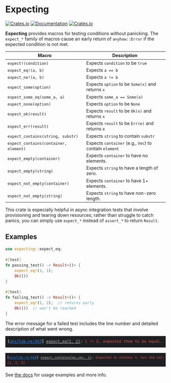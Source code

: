 # Expecting

[![Crates.io](https://img.shields.io/crates/v/expecting)](https://crates.io/crates/expecting)
[![Documentation](https://docs.rs/expecting/badge.svg)](https://docs.rs/expecting)
[![Crates.io](https://img.shields.io/crates/l/expecting)](LICENSE)

**Expecting** provides macros for testing conditions without panicking. The
`expect_*` family of macros cause an early return of `anyhow::Error` if the
expected condition is not met.

| Macro                                 | Description                                            |
|---------------------------------------|--------------------------------------------------------|
| `expect!(condition)`                  | Expects `condition` to be `true`                       |
| `expect_eq!(a, b)`                    | Expects `a == b`                                       |
| `expect_ne!(a, b)`                    | Expects `a != b`                                       |
| `expect_some(option)`                 | Expects `option` to be `Some(x)` and returns `x`       |
| `expect_some_eq(some_a, a)`           | Expects `some_a == Some(a)`                            |
| `expect_none(option)`                 | Expects `option` to be `None`                          |
| `expect_ok(result)`                   | Expects `result` to be `Ok(x)` and returns `x`         |
| `expect_err(result)`                  | Expects `result` to be `Err(e)` and returns `e`        |
| `expect_contains(string, substr)`     | Expects `string` to contain `substr`                   |
| `expect_contains(container, element)` | Expects `container` (e.g., `Vec`) to contain `element` |
| `expect_empty(container)`             | Expects `container` to have no elements.               |
| `expect_empty(string)`                | Expects `string` to have a length of zero.             |
| `expect_not_empty(container)`         | Expects `container` to have 1+ elements.               |
| `expect_not_empty(string)`            | Expects `string` to have non-zero length.              |

This crate is especially helpful in async integration tests that involve
provisioning and tearing down resources; rather than struggle to catch panics,
you can simply use `expect_*` instead of `assert_*` to return `Result`.

## Examples

```rust
use expecting::expect_eq;

#[test]
fn passing_test() -> Result<()> {
    expect_eq!(1, 1);
    Ok(())
}

#[test]
fn failing_test() -> Result<()> {
    expect_eq!(1, 2);  // returns early
    Ok(())  // won't be reached
}
```

The error message for a failed test includes the line number and detailed
description of what went wrong.

![expect_eq error](docs/expect_eq_error.png)

![expect_contains error](docs/expect_contains_error.png)

See [the docs](https://docs.rs/expecting) for usage examples and more info.
